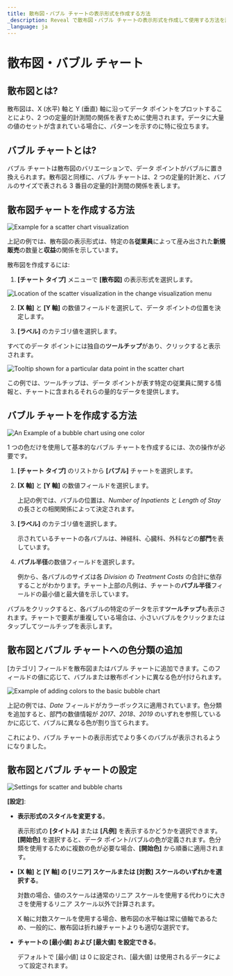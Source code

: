 ```yaml
---
title: 散布図・バブル チャートの表示形式を作成する方法
_description: Reveal で散布図・バブル チャートの表示形式を作成して使用する方法を説明します。
_language: ja
---
```


# 散布図・バブル チャート

## 散布図とは?

散布図は、X (水平) 軸と Y (垂直) 軸に沿ってデータ ポイントをプロットすることにより、2 つの定量的計測間の関係を表すために使用されます。データに大量の値のセットが含まれている場合に、パターンを示すのに特に役立ちます。

## バブル チャートとは?

バブル チャートは散布図のバリエーションで、データ ポイントがバブルに置き換えられます。散布図と同様に、バブル チャートは、2 つの定量的計測と、バブルのサイズで表される 3 番目の定量的計測間の関係を表します。

## 散布図チャートを作成する方法

![Example for a scatter chart visualization](images/scatter-chart-visualization-editor.png)

上記の例では、散布図の表示形式は、特定の各**従業員**によって産み出された**新規販売**の数量と**収益**の関係を示しています。

散布図を作成するには:

1.  **[チャート タイプ]** メニューで **[散布図]** の表示形式を選択します。

![Location of the scatter visualization in the change visualization menu](images/chart-types-scatter.png)

2.  **[X 軸]** と **[Y 軸]** の数値フィールドを選択して、データ ポイントの位置を決定します。

3.  **[ラベル]** のカテゴリ値を選択します。

すべてのデータ ポイントには独自の**ツールチップ**があり、クリックすると表示されます。

![Tooltip shown for a particular data point in the scatter chart](images/tooltips-scatter-chart.png)

この例では、ツールチップは、データ ポイントが表す特定の従業員に関する情報と、チャートに含まれるそれらの量的なデータを提供します。

## バブル チャートを作成する方法

![An Example of a bubble chart using one color](images/bubble-chart-visualization-editor.png)

1 つの色だけを使用して基本的なバブル チャートを作成するには、次の操作が必要です。

1.  **[チャート タイプ]** のリストから **[バブル]** チャートを選択します。

2.  **[X 軸]** と **[Y 軸]** の数値フィールドを選択します。

    上記の例では、バブルの位置は、*Number of Inpatients* と *Length of Stay* の長さとの相関関係によって決定されます。

3.  **[ラベル]** のカテゴリ値を選択します。

    示されているチャートの各バブルは、神経科、心臓科、外科などの**部門**を表しています。

4.  **バブル半径**の数値フィールドを選択します。

    例から、各バブルのサイズは各 *Division* の *Treatment Costs* の合計に依存することがわかります。チャート上部の凡例は、チャートの**バブル半径**フィールドの最小値と最大値を示しています。

バブルをクリックすると、各バブルの特定のデータを示す**ツールチップ**も表示されます。チャートで要素が重複している場合は、小さいバブルをクリックまたはタップしてツールチップを表示します。

## 散布図とバブル チャートへの色分類の追加

[カテゴリ] フィールドを散布図またはバブル チャートに追加できます。このフィールドの値に応じて、バブルまたは散布ポイントに異なる色が付けられます。

![Example of adding colors to the basic bubble chart](images/bubble-chart-with-colors.png)

上記の例では、*Date* フィールドがカラーボックスに適用されています。色分類を追加すると、部門の数値情報が *2017*、*2018*、*2019* のいずれを参照しているかに応じて、バブルに異なる色が割り当てられます。

これにより、バブル チャートの表示形式でより多くのバブルが表示されるようになりました。

## 散布図とバブル チャートの設定

![Settings for scatter and bubble charts](images/settings-scatter-bubble-chart.png)

**[設定]**:

  - **表示形式のスタイルを変更する**。

    表示形式の **[タイトル]** または **[凡例]** を表示するかどうかを選択できます。**[開始色]** を選択すると、データ ポイント/バブルの色が定義されます。色分類を使用するために複数の色が必要な場合、**[開始色]** から順番に適用されます。

  - **[X 軸] と [Y 軸] の [リニア] スケールまたは [対数] スケールのいずれかを選択する**。

    対数の場合、値のスケールは通常のリニア スケールを使用する代わりに大きさを使用するリニア スケール以外で計算されます。

    X 軸に対数スケールを使用する場合、散布図の水平軸は常に値軸であるため、一般的に、散布図は折れ線チャートよりも適切な選択です。

  - **チャートの [最小値] および [最大値] を設定できる**。

    デフォルトで [最小値] は 0 に設定され、[最大値] は使用されるデータによって設定されます。
